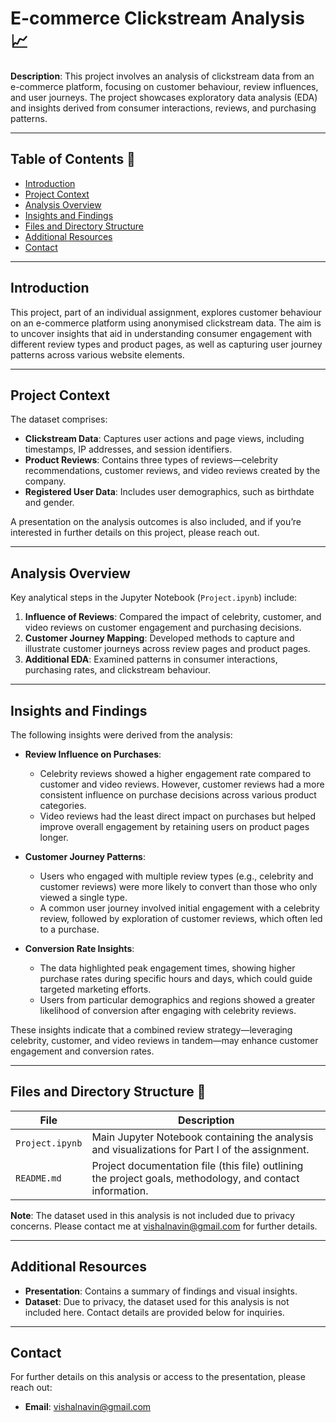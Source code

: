 
# E-commerce Clickstream Analysis 📈

**Description**: This project involves an analysis of clickstream data from an e-commerce platform, focusing on customer behaviour, review influences, and user journeys. The project showcases exploratory data analysis (EDA) and insights derived from consumer interactions, reviews, and purchasing patterns.

---

## Table of Contents 📑

- [Introduction](#introduction)
- [Project Context](#project-context)
- [Analysis Overview](#analysis-overview)
- [Insights and Findings](#insights-and-findings)
- [Files and Directory Structure](#files-and-directory-structure)
- [Additional Resources](#additional-resources)
- [Contact](#contact)

---

## Introduction

This project, part of an individual assignment, explores customer behaviour on an e-commerce platform using anonymised clickstream data. The aim is to uncover insights that aid in understanding consumer engagement with different review types and product pages, as well as capturing user journey patterns across various website elements.

---

## Project Context

The dataset comprises:

- **Clickstream Data**: Captures user actions and page views, including timestamps, IP addresses, and session identifiers.
- **Product Reviews**: Contains three types of reviews—celebrity recommendations, customer reviews, and video reviews created by the company.
- **Registered User Data**: Includes user demographics, such as birthdate and gender.

A presentation on the analysis outcomes is also included, and if you’re interested in further details on this project, please reach out.

---

## Analysis Overview

Key analytical steps in the Jupyter Notebook (`Project.ipynb`) include:

1. **Influence of Reviews**: Compared the impact of celebrity, customer, and video reviews on customer engagement and purchasing decisions.
2. **Customer Journey Mapping**: Developed methods to capture and illustrate customer journeys across review pages and product pages.
3. **Additional EDA**: Examined patterns in consumer interactions, purchasing rates, and clickstream behaviour.

---

## Insights and Findings

The following insights were derived from the analysis:

- **Review Influence on Purchases**: 
  - Celebrity reviews showed a higher engagement rate compared to customer and video reviews. However, customer reviews had a more consistent influence on purchase decisions across various product categories.
  - Video reviews had the least direct impact on purchases but helped improve overall engagement by retaining users on product pages longer.

- **Customer Journey Patterns**:
  - Users who engaged with multiple review types (e.g., celebrity and customer reviews) were more likely to convert than those who only viewed a single type.
  - A common user journey involved initial engagement with a celebrity review, followed by exploration of customer reviews, which often led to a purchase.

- **Conversion Rate Insights**:
  - The data highlighted peak engagement times, showing higher purchase rates during specific hours and days, which could guide targeted marketing efforts.
  - Users from particular demographics and regions showed a greater likelihood of conversion after engaging with celebrity reviews.

These insights indicate that a combined review strategy—leveraging celebrity, customer, and video reviews in tandem—may enhance customer engagement and conversion rates.

---

## Files and Directory Structure 📂

| File               | Description                                                          |
|--------------------|----------------------------------------------------------------------|
| `Project.ipynb`    | Main Jupyter Notebook containing the analysis and visualizations for Part I of the assignment. |
| `README.md`        | Project documentation file (this file) outlining the project goals, methodology, and contact information. |

**Note**: The dataset used in this analysis is not included due to privacy concerns. Please contact me at [vishalnavin@gmail.com](mailto:vishalnavin@gmail.com) for further details.

---

## Additional Resources

- **Presentation**: Contains a summary of findings and visual insights.
- **Dataset**: Due to privacy, the dataset used for this analysis is not included here. Contact details are provided below for inquiries.

---

## Contact

For further details on this analysis or access to the presentation, please reach out:

- **Email**: [vishalnavin@gmail.com](mailto:vishalnavin@gmail.com)
